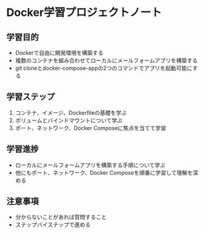# Docker学習プロジェクトノート

## 学習目的
- Dockerで自由に開発環境を構築する
- 複数のコンテナを組み合わせてローカルにメールフォームアプリを構築する
- git cloneとdocker-compose-appの2つのコマンドでアプリを起動可能にする

## 学習ステップ
1. コンテナ、イメージ、Dockerfileの基礎を学ぶ
2. ボリュームとバインドマウントについて学ぶ
3. ポート、ネットワーク、Docker Composeに焦点を当てて学習

## 学習進捗
- ローカルにメールフォームアプリを構築する手順について学ぶ
- 他にもポート、ネットワーク、Docker Composeを順番に学習して理解を深める

## 注意事項
- 分からないことがあれば質問すること
- ステップバイステップで進める
